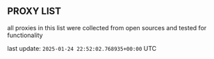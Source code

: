## PROXY LIST

all proxies in this list were collected from open sources and tested for functionality

last update: `2025-01-24 22:52:02.768935+00:00` UTC